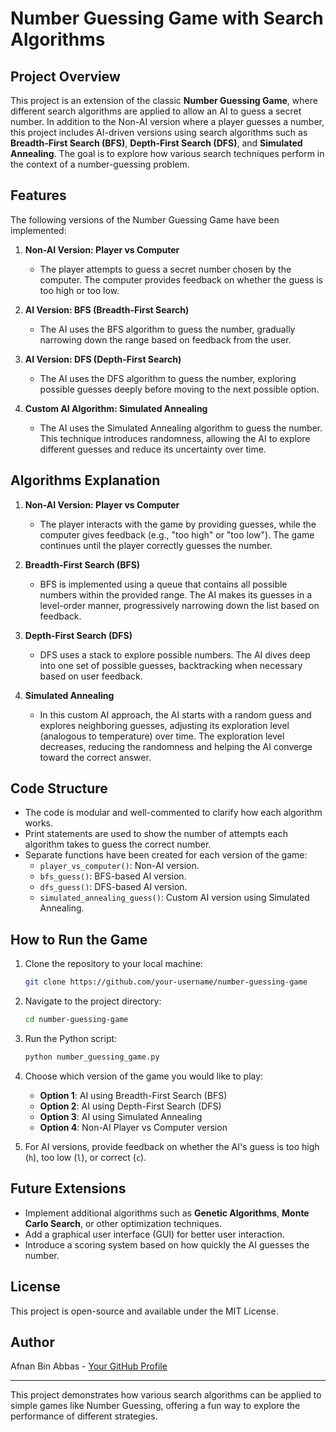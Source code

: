 # Number Guessing Game with Search Algorithms

## Project Overview

This project is an extension of the classic **Number Guessing Game**, where different search algorithms are applied to allow an AI to guess a secret number. In addition to the Non-AI version where a player guesses a number, this project includes AI-driven versions using search algorithms such as **Breadth-First Search (BFS)**, **Depth-First Search (DFS)**, and **Simulated Annealing**. The goal is to explore how various search techniques perform in the context of a number-guessing problem.

## Features

The following versions of the Number Guessing Game have been implemented:

1. **Non-AI Version: Player vs Computer**
   - The player attempts to guess a secret number chosen by the computer. The computer provides feedback on whether the guess is too high or too low.

2. **AI Version: BFS (Breadth-First Search)**
   - The AI uses the BFS algorithm to guess the number, gradually narrowing down the range based on feedback from the user.

3. **AI Version: DFS (Depth-First Search)**
   - The AI uses the DFS algorithm to guess the number, exploring possible guesses deeply before moving to the next possible option.

4. **Custom AI Algorithm: Simulated Annealing**
   - The AI uses the Simulated Annealing algorithm to guess the number. This technique introduces randomness, allowing the AI to explore different guesses and reduce its uncertainty over time.

## Algorithms Explanation

1. **Non-AI Version: Player vs Computer**
   - The player interacts with the game by providing guesses, while the computer gives feedback (e.g., "too high" or "too low"). The game continues until the player correctly guesses the number.

2. **Breadth-First Search (BFS)**
   - BFS is implemented using a queue that contains all possible numbers within the provided range. The AI makes its guesses in a level-order manner, progressively narrowing down the list based on feedback.
   
3. **Depth-First Search (DFS)**
   - DFS uses a stack to explore possible numbers. The AI dives deep into one set of possible guesses, backtracking when necessary based on user feedback.

4. **Simulated Annealing**
   - In this custom AI approach, the AI starts with a random guess and explores neighboring guesses, adjusting its exploration level (analogous to temperature) over time. The exploration level decreases, reducing the randomness and helping the AI converge toward the correct answer.

## Code Structure

- The code is modular and well-commented to clarify how each algorithm works.
- Print statements are used to show the number of attempts each algorithm takes to guess the correct number.
- Separate functions have been created for each version of the game:
  - `player_vs_computer()`: Non-AI version.
  - `bfs_guess()`: BFS-based AI version.
  - `dfs_guess()`: DFS-based AI version.
  - `simulated_annealing_guess()`: Custom AI version using Simulated Annealing.

## How to Run the Game

1. Clone the repository to your local machine:
   ```bash
   git clone https://github.com/your-username/number-guessing-game
   ```

2. Navigate to the project directory:
   ```bash
   cd number-guessing-game
   ```

3. Run the Python script:
   ```bash
   python number_guessing_game.py
   ```

4. Choose which version of the game you would like to play:
   - **Option 1**: AI using Breadth-First Search (BFS)
   - **Option 2**: AI using Depth-First Search (DFS)
   - **Option 3**: AI using Simulated Annealing
   - **Option 4**: Non-AI Player vs Computer version

5. For AI versions, provide feedback on whether the AI's guess is too high (`h`), too low (`l`), or correct (`c`).

## Future Extensions

- Implement additional algorithms such as **Genetic Algorithms**, **Monte Carlo Search**, or other optimization techniques.
- Add a graphical user interface (GUI) for better user interaction.
- Introduce a scoring system based on how quickly the AI guesses the number.

## License

This project is open-source and available under the MIT License.

## Author

Afnan Bin Abbas - [Your GitHub Profile](https://github.com/your-username)

---

This project demonstrates how various search algorithms can be applied to simple games like Number Guessing, offering a fun way to explore the performance of different strategies.